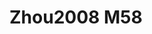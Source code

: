 <a name="material" />

# Zhou2008 M58
<script type="application/ld+json">
  {
    "@context": "https://schema.org/",
    "@type": "ChemicalSubstance",
    "http://purl.org/dc/terms/conformsTo":
      {
        "@type": "CreativeWork",
        "@id": "https://bioschemas.org/profiles/ChemicalSubstance/0.4-RELEASE/"
      },
    "@id": "https://egonw.github.io/nanowiki/nanowiki270.html#material",
    "name": "Zhou2008 M58",
    "sameAs": "http://127.0.0.1/mediawiki/index.php/Special:URIResolver/Zhou2008_M58"
  }
</script>

